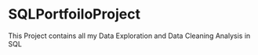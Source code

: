 # SQLPortfoiloProject

This Project contains all my Data Exploration and Data Cleaning Analysis in SQL
